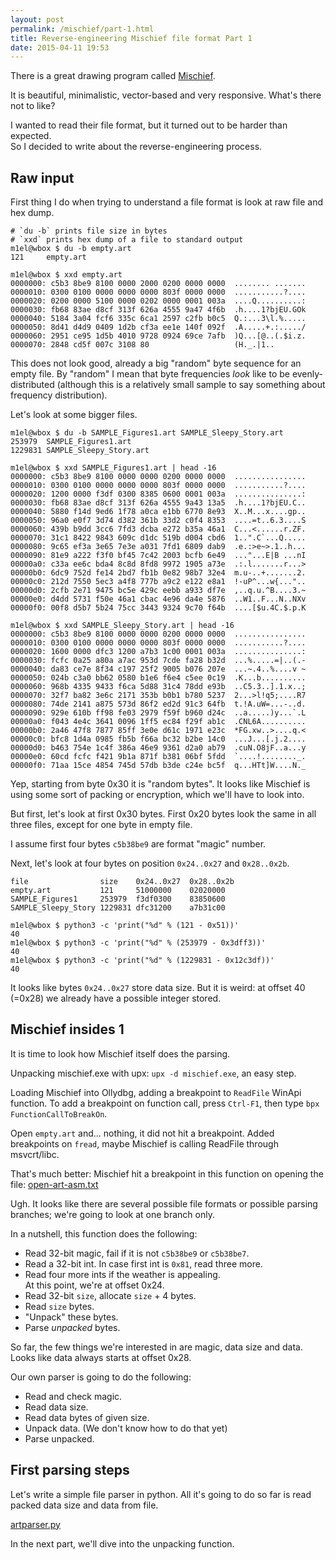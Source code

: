 ```yaml
---
layout: post
permalink: /mischief/part-1.html
title: Reverse-engineering Mischief file format Part 1
date: 2015-04-11 19:53
---
```


There is a great drawing program called [Mischief][1].

It is beautiful, minimalistic, vector-based
and very responsive.  What's there not to like?

I wanted to read their file format, but
it turned out to be harder than expected.  
So I decided to write about the reverse-engineering process.

<!-- more -->

## Raw input

First thing I do when trying to understand
a file format is look at raw file and hex dump.

```
# `du -b` prints file size in bytes
# `xxd` prints hex dump of a file to standard output
m1el@wbox $ du -b empty.art
121     empty.art

m1el@wbox $ xxd empty.art
0000000: c5b3 8be9 8100 0000 2000 0200 0000 0000  ........ .......
0000010: 0300 0100 0000 0000 0000 803f 0000 0000  ...........?....
0000020: 0200 0000 5100 0000 0202 0000 0001 003a  ....Q..........:
0000030: fb68 83ae d8cf 313f 626a 4555 9a47 4f6b  .h....1?bjEU.GOk
0000040: 5184 3a04 fcf6 335c 6ca1 2597 c2fb b0c5  Q.:...3\l.%.....
0000050: 8d41 d4d9 0409 1d2b cf3a ee1e 140f 092f  .A.....+.:...../
0000060: 2951 ce95 1d5b 4010 9728 0924 69ce 7afb  )Q...[@..(.$i.z.
0000070: 2848 cd5f 007c 3108 80                   (H._.|1..
```

This does not look good, already a big "random" byte sequence
for an empty file.  By "random" I mean that byte frequencies
*look* like to be evenly-distributed (although this is a relatively
small sample to say something about frequency distribution).

Let's look at some bigger files.

```
m1el@wbox $ du -b SAMPLE_Figures1.art SAMPLE_Sleepy_Story.art
253979  SAMPLE_Figures1.art
1229831 SAMPLE_Sleepy_Story.art

m1el@wbox $ xxd SAMPLE_Figures1.art | head -16
0000000: c5b3 8be9 8100 0000 0000 0200 0000 0000  ................
0000010: 0300 0100 0000 0000 0000 803f 0000 0000  ...........?....
0000020: 1200 0000 f3df 0300 8385 0600 0001 003a  ...............:
0000030: fb68 83ae d8cf 313f 626a 4555 9a43 13a5  .h....1?bjEU.C..
0000040: 5880 f14d 9ed6 1f78 a0ca e1bb 6770 8e93  X..M...x....gp..
0000050: 96a0 e0f7 3d74 d382 361b 33d2 c0f4 8353  ....=t..6.3....S
0000060: 439b b9dd 3cc6 7fd3 dcba e272 b35a 46a1  C...<......r.ZF.
0000070: 31c1 8422 9843 609c d1dc 519b d004 cbd6  1..".C`...Q.....
0000080: 9c65 ef3a 3e65 7e3e a031 7fd1 6809 dab9  .e.:>e~>.1..h...
0000090: 81e9 a222 f3f0 bf45 7c42 2003 bcfb 6e49  ..."...E|B ...nI
00000a0: c33a ee6c bda4 8c8d 8fd8 9972 1905 a73e  .:.l.......r...>
00000b0: 6dc9 752d fe14 2bd7 fb1b 0e82 98b7 32e4  m.u-..+.......2.
00000c0: 212d 7550 5ec3 a4f8 777b a9c2 e122 e8a1  !-uP^...w{..."..
00000d0: 2cfb 2e71 9475 bc5e 429c eebb a933 df7e  ,..q.u.^B....3.~
00000e0: d4dd 5731 f50e 46a1 cbac 4e96 da4e 5876  ..W1..F...N..NXv
00000f0: 00f8 d5b7 5b24 75cc 3443 9324 9c70 f64b  ....[$u.4C.$.p.K

m1el@wbox $ xxd SAMPLE_Sleepy_Story.art | head -16
0000000: c5b3 8be9 8100 0000 0000 0200 0000 0000  ................
0000010: 0300 0100 0000 0000 0000 803f 0000 0000  ...........?....
0000020: 1600 0000 dfc3 1200 a7b3 1c00 0001 003a  ...............:
0000030: fcfc 0a25 a80a a7ac 953d 7cde fa28 b32d  ...%.....=|..(.-
0000040: da83 ce7e 8f34 c197 25f2 9005 b076 207e  ...~.4..%....v ~
0000050: 024b c3a0 bb62 0580 b1e6 f6e4 c5ee 0c19  .K...b..........
0000060: 968b 4335 9433 f6ca 5d88 31c4 78dd e93b  ..C5.3..].1.x..;
0000070: 32f7 ba82 3e6c 2171 353b b0b1 b780 5237  2...>l!q5;....R7
0000080: 74de 2141 a875 573d 86f2 ed2d 91c3 64fb  t.!A.uW=...-..d.
0000090: 929e 610b ff98 fe03 2979 f59f b960 d24c  ..a.....)y...`.L
00000a0: f043 4e4c 3641 0096 1ff5 ec84 f29f ab1c  .CNL6A..........
00000b0: 2a46 47f8 7877 85ff 3e0e d61c 1971 e23c  *FG.xw..>....q.<
00000c0: bfc8 1d4a 0985 fb5b f66a bc32 b2be 14c0  ...J...[.j.2....
00000d0: b463 754e 1c4f 386a 46e9 9361 d2a0 ab79  .cuN.O8jF..a...y
00000e0: 60cd fcfc f421 9b1a 871f b381 06bf 5fdd  `....!........_.
00000f0: 71aa 15ce 4854 745d 57db b3de c24e bc5f  q...HTt]W....N._
```

Yep, starting from byte 0x30 it is "random bytes".
It looks like Mischief is using some sort of packing
or encryption, which we'll have to look into.

But first, let's look at first 0x30 bytes. First 0x20 bytes look
the same in all three files, except for one byte in empty file.

I assume first four bytes `c5b38be9` are format "magic" number.

Next, let's look at four bytes on position `0x24..0x27` and `0x28..0x2b`.

```
file                size    0x24..0x27  0x28..0x2b
empty.art           121     51000000    02020000
SAMPLE_Figures1     253979  f3df0300    83850600
SAMPLE_Sleepy_Story 1229831 dfc31200    a7b31c00

m1el@wbox $ python3 -c 'print("%d" % (121 - 0x51))'
40
m1el@wbox $ python3 -c 'print("%d" % (253979 - 0x3dff3))'
40
m1el@wbox $ python3 -c 'print("%d" % (1229831 - 0x12c3df))'
40
```

It looks like bytes `0x24..0x27` store data size. But it is weird:
at offset 40 (=0x28) we already have a possible integer stored.

## Mischief insides 1

It is time to look how Mischief itself does the parsing.

Unpacking mischief.exe with upx: `upx -d mischief.exe`, an easy step.

Loading Mischief into Ollydbg, adding a breakpoint to `ReadFile` WinApi function.
To add a breakpoint on function call, press `Ctrl-F1`, then type `bpx FunctionCallToBreakOn`.

Open `empty.art` and... nothing, it did not hit a breakpoint.
Added breakpoints on `fread`, maybe Mischief is calling ReadFile through msvcrt/libc.

That's much better: Mischief hit a breakpoint in this function on opening the file: [open-art-asm.txt][2]

Ugh.  It looks like there are several possible file formats or
possible parsing branches; we're going to look at one branch only.

In a nutshell, this function does the following:

- Read 32-bit magic, fail if it is not `c5b38be9` or `c5b38be7`.
- Read a 32-bit int.  In case first int is `0x81`, read three more.
- Read four more ints if the weather is appealing.  
  At this point, we're at offset 0x24.
- Read 32-bit `size`, allocate `size` + 4 bytes.
- Read `size` bytes.
- "Unpack" these bytes.
- Parse *unpacked* bytes.

So far, the few things we're interested in are magic, data size and data.
Looks like data always starts at offset 0x28.

Our own parser is going to do the following:

- Read and check magic.
- Read data size.
- Read data bytes of given size.
- Unpack data. (We don't know how to do that yet)
- Parse unpacked.

## First parsing steps

Let's write a simple file parser in python.  All it's going
to do so far is read packed data size and data from file.

[artparser.py][3]

In the next part, we'll dive into the unpacking function.

[1]: https://www.madewithmischief.com/
[2]: /mischief/open-art-asm.txt
[3]: https://github.com/m1el/mischief-re/blob/aed07aa/artparser.py
